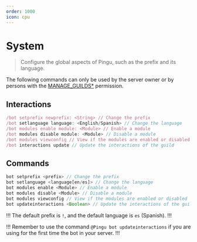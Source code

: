 ```yaml
---
order: 1000
icon: cpu
---
```


# System
> Configure the global aspects of Pingu, such as the prefix and its language.


The following commands can only be used by the server owner or by persons with the [MANAGE_GUILDS\*](https://discord.com/developers/docs/topics/permissions) permission.

## Interactions

```javascript
/bot setprefix newprefix: <String> // Change the prefix
/bot setlanguage language: <English/Spanish> // Change the language
/bot modules enable module: <Module> // Enable a module
/bot modules disable module: <Module> // Disable a module
/bot modules viewconfig // View if the modules are enabled or disabled
/bot interactions update // Update the interactions of the guild
```

## Commands
```javascript
bot setprefix <prefix> // Change the prefix
bot setlanguage <language[en/es]> // Change the language
bot modules enable <Module> // Enable a module
bot modules disable <Module> // Disable a module
bot modules viewconfig // View if the modules are enabled or disabled
bot updateinteractions <Boolean> // Update the interactions of the guild
```

!!!
The default prefix is `!`, and the default language is `es` (Spanish).
!!!

!!!
Remember to use the command `@Pingu bot updateinteractions` if you are using for the first time the bot in your server.
!!!